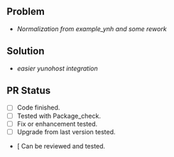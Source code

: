 ## Problem
- *Normalization from example_ynh and some rework*

## Solution
- *easier yunohost integration*

## PR Status
- [ ] Code finished.
- [ ] Tested with Package_check.
- [ ] Fix or enhancement tested.
- [ ] Upgrade from last version tested.
- [  Can be reviewed and tested.

